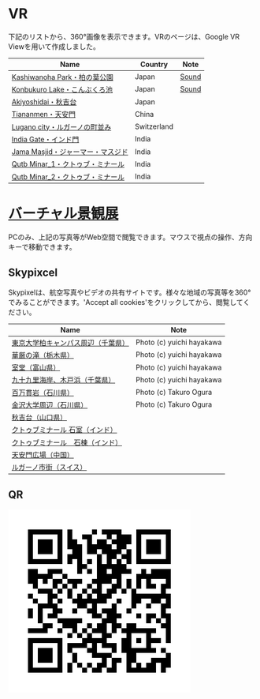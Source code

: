 # VR

下記のリストから、360°画像を表示できます。VRのページは、Google VR Viewを用いて作成しました。

|Name|Country|Note|
|---|---|---|
|[Kashiwanoha Park・柏の葉公園](https://gg-oer.github.io/virtual_views/Kashiwanoha_park/)|Japan|[Sound](./sounds/kp_audio.html)|
|[Konbukuro Lake・こんぶくろ池](https://gg-oer.github.io/virtual_views/Konbukuro/)|Japan|[Sound](./sounds/konbukuro_audio.html)|
|[Akiyoshidai・秋吉台](https://gg-oer.github.io/virtual_views/Akiyoshidai/)|Japan||
|[Tiananmen・天安門](https://gg-oer.github.io/virtual_views/Tiananmen/)|China||
|[Lugano city・ルガーノの町並み](https://gg-oer.github.io/virtual_views/Lugano/)|Switzerland||
|[India Gate・インド門](https://gg-oer.github.io/virtual_views/IndiaGate/)|India||
|[Jama Masjid・ジャーマー・マスジド](https://gg-oer.github.io/virtual_views/JamaMasjid)|India||
|[Qutb Minar_1・クトゥブ・ミナール](https://gg-oer.github.io/virtual_views/QutbMinar_1)|India||
|[Qutb Minar_2・クトゥブ・ミナール](https://gg-oer.github.io/virtual_views/QutbMinar_2)|India||

# [バーチャル景観展](https://gg-oer.github.io/virtual_views/webgl)
PCのみ、上記の写真等がWeb空間で閲覧できます。マウスで視点の操作、方向キーで移動できます。

## Skypixcel 
Skypixelは、航空写真やビデオの共有サイトです。様々な地域の写真等を360°でみることができます。'Accept all cookies'をクリックしてから、閲覧してください。

|Name|Note|
|---|---|
|[東京大学柏キャンパス周辺（千葉県）](https://www.skypixel.com/photos/3471ab95-4485-47f5-a515-9da946c5d3c4)|Photo (c) yuichi hayakawa |
|[華厳の滝（栃木県）](https://www.skypixel.com/photos/bd494046-d983-4b5b-8a26-b60f996508c2)|Photo (c) yuichi hayakawa |
|[室堂（富山県）](https://www.skypixel.com/photos/65206e6e-8bff-4094-b7ad-933c001de11a)|Photo (c) yuichi hayakawa|
|[九十九里海岸、木戸浜（千葉県）](https://www.skypixel.com/photos/6c37dc93-d01d-4fcd-b274-b81fc0187f43)|Photo (c) yuichi hayakawa |
|[百万貫岩（石川県）](https://www.skypixel.com/photos/hyakuman-gan-no-iwa-rock)|Photo (c) Takuro Ogura|
|[金沢大学周辺（石川県）](https://www.skypixel.com/photos/kanazawa-univ)|Photo (c) Takuro Ogura|
|[秋吉台（山口県）](https://www.skypixel.com/photos/akiyoshi-plateau)||
| [クトゥブミナール 石室（インド）](https://www.skypixel.com/photos/3ae131fb-eaad-4ee8-b7b3-45ebe4c64d49)||
| [クトゥブミナール　石棟（インド）](https://www.skypixel.com/photos/bbe39506-83b7-4584-b48f-2f350e09bb26)||
| [天安門広場（中国）](https://www.skypixel.com/photos/tiananmen-square)||
| [ルガーノ市街（スイス）](https://www.skypixel.com/photo360s/lugano-0e3a5d3b-44f0-4174-b2e7-49a1d96005e2)||

## QR
![qr](./qrcode.png)

